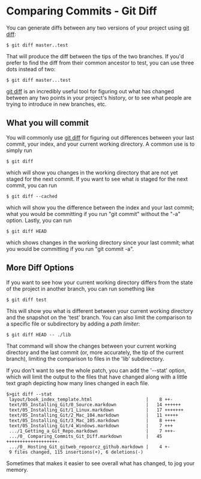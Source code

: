 # Comparing Commits - Git Diff

You can generate diffs between any two versions of your project using
[git diff](https://git-scm.com/docs/git-diff):

    $ git diff master..test

That will produce the diff between the tips of the two branches.  If
you'd prefer to find the diff from their common ancestor to test, you
can use three dots instead of two:

    $ git diff master...test

[git diff](https://git-scm.com/docs/git-diff) is an incredibly useful tool for figuring out what has
changed between any two points in your project's history, or to see what
people are trying to introduce in new branches, etc.

## What you will commit

You will commonly use [git diff](https://git-scm.com/docs/git-diff) for figuring out differences between 
your last commit, your index, and your current working directory.
A common use is to simply run 
    
    $ git diff
    
which will show you changes in the working directory that are not yet 
staged for the next commit. 
If you want to see what _is_ staged for the next commit, you can run

    $ git diff --cached

which will show you the difference between the index and your last commit; 
what you would be committing if you run "git commit" without the "-a" option.
Lastly, you can run 

    $ git diff HEAD

which shows changes in the working directory since your last commit; 
what you would be committing if you run "git commit -a".

## More Diff Options

If you want to see how your current working directory differs from the state of
the project in another branch, you can run something like

    $ git diff test
    
This will show you what is different between your current working directory
and the snapshot on the 'test' branch.  You can also limit the comparison to a
specific file or subdirectory by adding a *path limiter*:

    $ git diff HEAD -- ./lib 

That command will show the changes between your current working directory and
the last commit (or, more accurately, the tip of the current branch), limiting
the comparison to files in the 'lib' subdirectory.

If you don't want to see the whole patch, you can add the '--stat' option,
which will limit the output to the files that have changed along with a little
text graph depicting how many lines changed in each file.

    $>git diff --stat
     layout/book_index_template.html                    |    8 ++-
     text/05_Installing_Git/0_Source.markdown           |   14 ++++++
     text/05_Installing_Git/1_Linux.markdown            |   17 +++++++
     text/05_Installing_Git/2_Mac_104.markdown          |   11 +++++
     text/05_Installing_Git/3_Mac_105.markdown          |    8 ++++
     text/05_Installing_Git/4_Windows.markdown          |    7 +++
     .../1_Getting_a_Git_Repo.markdown                  |    7 +++-
     .../0_ Comparing_Commits_Git_Diff.markdown         |   45 +++++++++++++++++++-
     .../0_ Hosting_Git_gitweb_repoorcz_github.markdown |    4 +-
     9 files changed, 115 insertions(+), 6 deletions(-)

Sometimes that makes it easier to see overall what has changed, to jog your memory.

